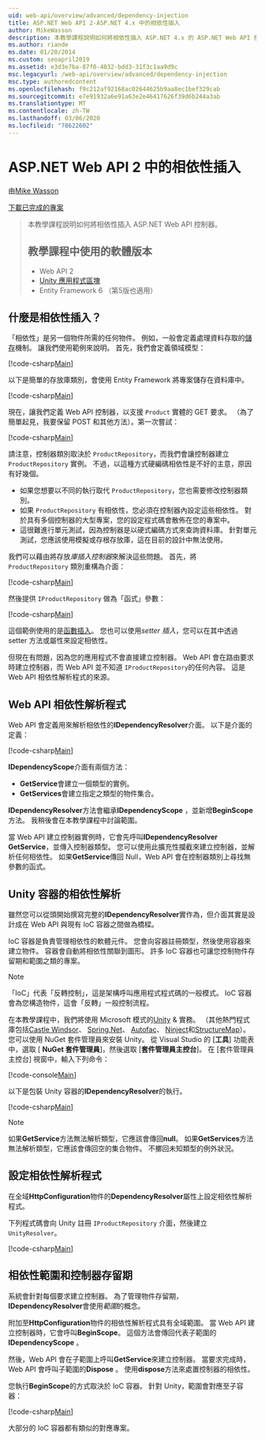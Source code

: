 ```yaml
---
uid: web-api/overview/advanced/dependency-injection
title: ASP.NET Web API 2-ASP.NET 4.x 中的相依性插入
author: MikeWasson
description: 本教學課程說明如何將相依性插入 ASP.NET 4.x 的 ASP.NET Web API 控制器。
ms.author: riande
ms.date: 01/20/2014
ms.custom: seoapril2019
ms.assetid: e3d3e7ba-87f0-4032-bdd3-31f3c1aa9d9c
msc.legacyurl: /web-api/overview/advanced/dependency-injection
msc.type: authoredcontent
ms.openlocfilehash: f9c212af92168ac02644625b9aa8ec1bef329cab
ms.sourcegitcommit: e7e91932a6e91a63e2e46417626f39d6b244a3ab
ms.translationtype: MT
ms.contentlocale: zh-TW
ms.lasthandoff: 03/06/2020
ms.locfileid: "78622602"
---
```

# <a name="dependency-injection-in-aspnet-web-api-2"></a>ASP.NET Web API 2 中的相依性插入

由[Mike Wasson](https://github.com/MikeWasson)

[下載已完成的專案](https://code.msdn.microsoft.com/ASP-NET-Web-API-Tutorial-468ee148)

> 本教學課程說明如何將相依性插入 ASP.NET Web API 控制器。
> 
> ## <a name="software-versions-used-in-the-tutorial"></a>教學課程中使用的軟體版本
> 
> 
> - Web API 2
> - [Unity 應用程式區塊](https://www.nuget.org/packages/Unity/)
> - Entity Framework 6 （第5版也適用）

## <a name="what-is-dependency-injection"></a>什麼是相依性插入？

「相依性」是另一個物件所需的任何物件。 例如，一般會定義處理資料存取的[儲存](http://martinfowler.com/eaaCatalog/repository.html)機制。 讓我們使用範例來說明。 首先，我們會定義領域模型：

[!code-csharp[Main](dependency-injection/samples/sample1.cs)]

以下是簡單的存放庫類別，會使用 Entity Framework 將專案儲存在資料庫中。

[!code-csharp[Main](dependency-injection/samples/sample2.cs)]

現在，讓我們定義 Web API 控制器，以支援 `Product` 實體的 GET 要求。 （為了簡單起見，我要保留 POST 和其他方法）。第一次嘗試：

[!code-csharp[Main](dependency-injection/samples/sample3.cs)]

請注意，控制器類別取決於 `ProductRepository`，而我們會讓控制器建立 `ProductRepository` 實例。 不過，以這種方式硬編碼相依性是不好的主意，原因有好幾個。

- 如果您想要以不同的執行取代 `ProductRepository`，您也需要修改控制器類別。
- 如果 `ProductRepository` 有相依性，您必須在控制器內設定這些相依性。 對於具有多個控制器的大型專案，您的設定程式碼會散佈在您的專案中。
- 這很難進行單元測試，因為控制器是以硬式編碼方式來查詢資料庫。 針對單元測試，您應該使用模擬或存根存放庫，這在目前的設計中無法使用。

我們可以藉由將存放*庫插入控制器*來解決這些問題。 首先，將 `ProductRepository` 類別重構為介面：

[!code-csharp[Main](dependency-injection/samples/sample4.cs)]

然後提供 `IProductRepository` 做為「函式」參數：

[!code-csharp[Main](dependency-injection/samples/sample5.cs)]

這個範例使用的是[函數插入](http://www.martinfowler.com/articles/injection.html#FormsOfDependencyInjection)。 您也可以使用*setter 插入*，您可以在其中透過 setter 方法或屬性來設定相依性。

但現在有問題，因為您的應用程式不會直接建立控制器。 Web API 會在路由要求時建立控制器，而 Web API 並不知道 `IProductRepository`的任何內容。 這是 Web API 相依性解析程式的來源。

## <a name="the-web-api-dependency-resolver"></a>Web API 相依性解析程式

Web API 會定義用來解析相依性的**IDependencyResolver**介面。 以下是介面的定義：

[!code-csharp[Main](dependency-injection/samples/sample6.cs)]

**IDependencyScope**介面有兩個方法：

- **GetService**會建立一個類型的實例。
- **GetServices**會建立指定之類型的物件集合。

**IDependencyResolver**方法會繼承**IDependencyScope** ，並新增**BeginScope**方法。 我稍後會在本教學課程中討論範圍。

當 Web API 建立控制器實例時，它會先呼叫**IDependencyResolver GetService**，並傳入控制器類型。 您可以使用此擴充性攔截來建立控制器，並解析任何相依性。 如果**GetService**傳回 Null，Web API 會在控制器類別上尋找無參數的函式。

## <a name="dependency-resolution-with-the-unity-container"></a>Unity 容器的相依性解析

雖然您可以從頭開始撰寫完整的**IDependencyResolver**實作為，但介面其實是設計成在 Web API 與現有 IoC 容器之間做為橋樑。

IoC 容器是負責管理相依性的軟體元件。 您會向容器註冊類型，然後使用容器來建立物件。 容器會自動將相依性關聯到圖形。 許多 IoC 容器也可讓您控制物件存留期和範圍之類的專案。

> [!NOTE]
> 「IoC」代表「反轉控制」，這是架構呼叫應用程式程式碼的一般模式。 IoC 容器會為您構造物件，這會「反轉」一般控制流程。

在本教學課程中，我們將使用 Microsoft 模式的[Unity](https://msdn.microsoft.com/library/ff647202.aspx) &amp; 實務。 （其他熱門程式庫包括[Castle Windsor](http://www.castleproject.org/)、 [Spring.Net](http://www.springframework.net/)、 [Autofac](https://code.google.com/p/autofac/)、 [Ninject](http://www.ninject.org/)和[StructureMap](http://structuremap.github.io/documentation/)）。您可以使用 NuGet 套件管理員來安裝 Unity。 從 Visual Studio 的 [**工具**] 功能表中，選取 [ **NuGet 套件管理員**]，然後選取 [**套件管理員主控台**]。 在 [套件管理員主控台] 視窗中，輸入下列命令：

[!code-console[Main](dependency-injection/samples/sample7.cmd)]

以下是包裝 Unity 容器的**IDependencyResolver**的執行。

[!code-csharp[Main](dependency-injection/samples/sample8.cs)]

> [!NOTE]
> 如果**GetService**方法無法解析類型，它應該會傳回**null**。 如果**GetServices**方法無法解析類型，它應該會傳回空的集合物件。 不擲回未知類型的例外狀況。

## <a name="configuring-the-dependency-resolver"></a>設定相依性解析程式

在全域**HttpConfiguration**物件的**DependencyResolver**屬性上設定相依性解析程式。

下列程式碼會向 Unity 註冊 `IProductRepository` 介面，然後建立 `UnityResolver`。

[!code-csharp[Main](dependency-injection/samples/sample9.cs)]

## <a name="dependency-scope-and-controller-lifetime"></a>相依性範圍和控制器存留期

系統會針對每個要求建立控制器。 為了管理物件存留期， **IDependencyResolver**會使用*範圍*的概念。

附加至**HttpConfiguration**物件的相依性解析程式具有全域範圍。 當 Web API 建立控制器時，它會呼叫**BeginScope**。 這個方法會傳回代表子範圍的**IDependencyScope** 。

然後，Web API 會在子範圍上呼叫**GetService**來建立控制器。 當要求完成時，Web API 會呼叫子範圍的**Dispose** 。 使用**dispose**方法來處置控制器的相依性。

您執行**BeginScope**的方式取決於 IoC 容器。 針對 Unity，範圍會對應至子容器：

[!code-csharp[Main](dependency-injection/samples/sample10.cs)]

大部分的 IoC 容器都有類似的對應專案。
